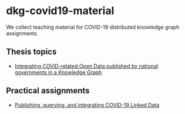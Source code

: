 # dkg-covid19-material
We collect teaching material for COVID-19 distributed knowledge graph assignments.

## Thesis topics
* [Integrating COVID-related Open Data published by national governments in a Knowledge Graph](https://www.wu.ac.at/en/dpkm/topics/current-thesis-topics#c582190)

## Practical assignments
* [Publishing, querying, and integrating COVID-19 Linked Data](kit-ss21-bonus/)
